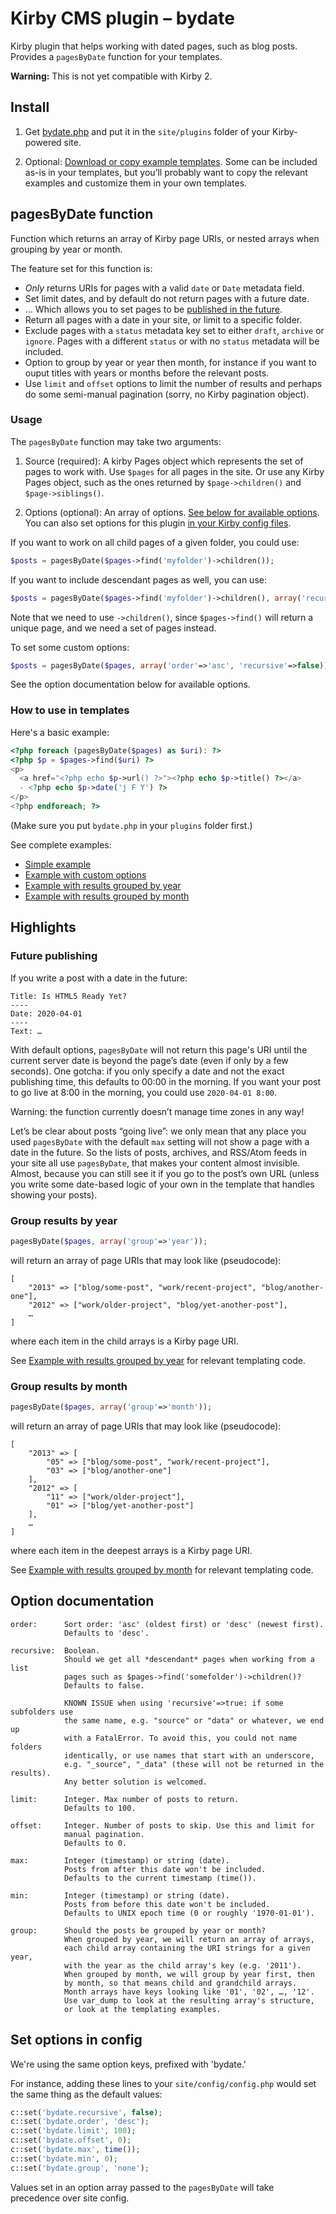 Kirby CMS plugin – bydate
=========================

Kirby plugin that helps working with dated pages, such as blog posts. Provides a `pagesByDate` function for your templates.

**Warning:** This is not yet compatible with Kirby 2.

## Install

1. Get [bydate.php](plugins/bydate.php) and put it in the `site/plugins` folder of your Kirby-powered site.

2. Optional: [Download or copy example templates](templates/). Some can be included as-is in your templates, but you’ll probably want to copy the relevant examples and customize them in your own templates.

## pagesByDate function

Function which returns an array of Kirby page URIs, or nested arrays when grouping by year or month.

The feature set for this function is:

- *Only* returns URIs for pages with a valid `date` or `Date` metadata field.
- Set limit dates, and by default do not return pages with a future date.
- … Which allows you to set pages to be [published in the future](#future-publishing).
- Return all pages with a date in your site, or limit to a specific folder.
- Exclude pages with a `status` metadata key set to either `draft`, `archive` or `ignore`. Pages with a different `status` or with no `status` metadata will be included.
- Option to group by year or year then month, for instance if you want to ouput titles with years or months before the relevant posts.
- Use `limit` and `offset` options to limit the number of results and perhaps do some semi-manual pagination (sorry, no Kirby pagination object).

### Usage

The `pagesByDate` function may take two arguments:

1. Source (required): A kirby Pages object which represents the set of pages to work with. Use `$pages` for all pages in the site. Or use any Kirby Pages object, such as the ones returned by `$page->children()` and `$page->siblings()`.

2. Options (optional): An array of options. [See below for available options](#option-documentation). You can also set options for this plugin [in your Kirby config files](#set-options-in-config).

If you want to work on all child pages of a given folder, you could use:

```php
$posts = pagesByDate($pages->find('myfolder')->children());
```

If you want to include descendant pages as well, you can use:

```php
$posts = pagesByDate($pages->find('myfolder')->children(), array('recursive', true));
```

Note that we need to use `->children()`, since `$pages->find()` will return a unique page, and we need a set of pages instead.

To set some custom options:

```php
$posts = pagesByDate($pages, array('order'=>'asc', 'recursive'=>false));
```

See the option documentation below for available options.

### How to use in templates

Here's a basic example:

```php
<?php foreach (pagesByDate($pages) as $uri): ?>
<?php $p = $pages->find($uri) ?>
<p>
  <a href="<?php echo $p->url() ?>"><?php echo $p->title() ?></a>
  - <?php echo $p->date('j F Y') ?>
</p>
<?php endforeach; ?>
```

(Make sure you put `bydate.php` in your `plugins` folder first.)

See complete examples:

- [Simple example](templates/bydate-basic.php)
- [Example with custom options](templates/bydate-options.php)
- [Example with results grouped by year](templates/bydate-years.php)
- [Example with results grouped by month](templates/bydate-months.php)

## Highlights

### Future publishing

If you write a post with a date in the future:

    Title: Is HTML5 Ready Yet?
    ----
    Date: 2020-04-01
    ----
    Text: …

With default options, `pagesByDate` will not return this page's URI until the current server date is beyond the page’s date (even if only by a few seconds). One gotcha: if you only specify a date and not the exact publishing time, this defaults to 00:00 in the morning. If you want your post to go live at 8:00 in the morning, you could use `2020-04-01 8:00`.

Warning: the function currently doesn’t manage time zones in any way!

Let’s be clear about posts “going live”: we only mean that any place you used `pagesByDate` with the default `max` setting will not show a page with a date in the future. So the lists of posts, archives, and RSS/Atom feeds in your site all use `pagesByDate`, that makes your content almost invisible. Almost, because you can still see it if you go to the post’s own URL (unless you write some date-based logic of your own in the template that handles showing your posts).

### Group results by year

```php
pagesByDate($pages, array('group'=>'year'));
```

will return an array of page URIs that may look like (pseudocode):

    [
        "2013" => ["blog/some-post", "work/recent-project", "blog/another-one"],
        "2012" => ["work/older-project", "blog/yet-another-post"],
        …
    ]

where each item in the child arrays is a Kirby page URI.

See [Example with results grouped by year](templates/bydate-years.php) for relevant templating code.

### Group results by month

```php
pagesByDate($pages, array('group'=>'month'));
```

will return an array of page URIs that may look like (pseudocode):

    [
        "2013" => [
            "05" => ["blog/some-post", "work/recent-project"],
            "03" => ["blog/another-one"]
        ],
        "2012" => [
            "11" => ["work/older-project"],
            "01" => ["blog/yet-another-post"]
        ],
        …
    ]

where each item in the deepest arrays is a Kirby page URI.

See [Example with results grouped by month](templates/bydate-months.php) for relevant templating code.

## Option documentation

    order:      Sort order: 'asc' (oldest first) or 'desc' (newest first).
                Defaults to 'desc'.
    
    recursive:  Boolean.
                Should we get all *descendant* pages when working from a list
                pages such as $pages->find('somefolder')->children()?
                Defaults to false.

                KNOWN ISSUE when using 'recursive'=>true: if some subfolders use
                the same name, e.g. "source" or "data" or whatever, we end up
                with a FatalError. To avoid this, you could not name folders
                identically, or use names that start with an underscore,
                e.g. "_source", "_data" (these will not be returned in the results).
                Any better solution is welcomed.
    
    limit:      Integer. Max number of posts to return.
                Defaults to 100.
    
    offset:     Integer. Number of posts to skip. Use this and limit for
                manual pagination.
                Defaults to 0.
    
    max:        Integer (timestamp) or string (date).
                Posts from after this date won't be included.
                Defaults to the current timestamp (time()).
    
    min:        Integer (timestamp) or string (date).
                Posts from before this date won't be included.
                Defaults to UNIX epoch time (0 or roughly '1970-01-01').
    
    group:      Should the posts be grouped by year or month?
                When grouped by year, we will return an array of arrays,
                each child array containing the URI strings for a given year,
                with the year as the child array's key (e.g. '2011').
                When grouped by month, we will group by year first, then
                by month, so that means child and grandchild arrays.
                Month arrays have keys looking like '01', '02', …, '12'.
                Use var_dump to look at the resulting array's structure,
                or look at the templating examples.

## Set options in config

We're using the same option keys, prefixed with 'bydate.'

For instance, adding these lines to your `site/config/config.php` would set the same thing as the default values:

```php
c::set('bydate.recursive', false);
c::set('bydate.order', 'desc');
c::set('bydate.limit', 100);
c::set('bydate.offset', 0);
c::set('bydate.max', time());
c::set('bydate.min', 0);
c::set('bydate.group', 'none');
```

Values set in an option array passed to the `pagesByDate` will take precedence over site config.
